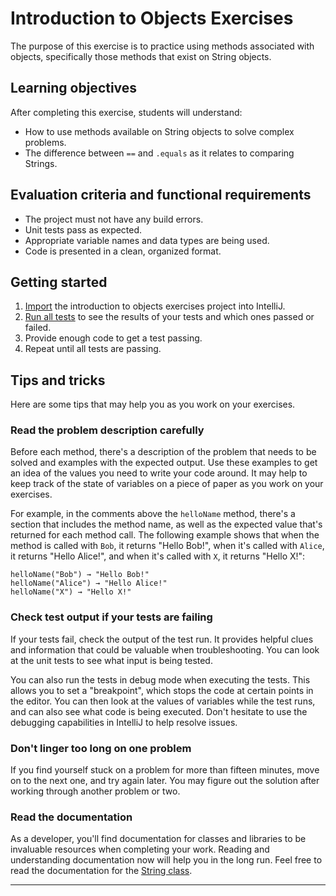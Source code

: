 # Introduction to Objects Exercises

The purpose of this exercise is to practice using methods associated with objects, specifically those methods that exist on String objects.

## Learning objectives

After completing this exercise, students will understand:

* How to use methods available on String objects to solve complex problems.
* The difference between `==` and `.equals` as it relates to comparing Strings.

## Evaluation criteria and functional requirements

* The project must not have any build errors.
* Unit tests pass as expected.
* Appropriate variable names and data types are being used.
* Code is presented in a clean, organized format.

## Getting started

1. [Import](https://book.techelevator.com/v2_3/content/guides/intellij.html#import-a-project) the introduction to objects exercises project into IntelliJ.
2. [Run all tests](https://book.techelevator.com/v2_3/content/guides/intellij.html#running-tests) to see the results of your tests and which ones passed or failed.
3. Provide enough code to get a test passing.
4. Repeat until all tests are passing.

## Tips and tricks

Here are some tips that may help you as you work on your exercises.

### Read the problem description carefully

Before each method, there's a description of the problem that needs to be solved and  examples with the expected output. Use these examples to get an idea of the values you need to write your code around. It may help to keep track of the state of variables on a piece of paper as you work on your exercises.

For example, in the comments above the `helloName` method, there's a section that includes the method name, as well as the expected value that's returned for each method call. The following example shows that when the method is called with `Bob`, it returns "Hello Bob!", when it's called with `Alice`, it returns "Hello Alice!", and when it's called with `X`, it returns "Hello X!":

    helloName("Bob") → "Hello Bob!"
    helloName("Alice") → "Hello Alice!"
    helloName("X") → "Hello X!"

### Check test output if your tests are failing

If your tests fail, check the output of the test run. It provides helpful clues and information that could be valuable when troubleshooting. You can look at the unit tests to see what input is being tested.

You can also run the tests in debug mode when executing the tests. This allows you to set a "breakpoint", which stops the code at certain points in the editor. You can then look at the values of variables while the test runs, and can also see what code is being executed. Don't hesitate to use the debugging capabilities in IntelliJ to help resolve issues.

### Don't linger too long on one problem

If you find yourself stuck on a problem for more than fifteen minutes, move on to the next one, and try again later. You may figure out the solution after working through another problem or two.

### Read the documentation

As a developer, you'll find documentation for classes and libraries to be invaluable resources when completing your work. Reading and understanding documentation now will help you in the long run. Feel free to read the documentation for the [String class][java-string-api-docs].

---

[java-string-api-docs]: https://docs.oracle.com/javase/8/docs/api/java/lang/String.html
